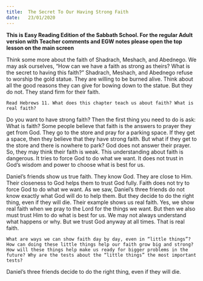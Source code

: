 ```yaml
---
title:  The Secret To Our Having Strong Faith
date:   23/01/2020
---
```


**This is Easy Reading Edition of the Sabbath School. For the regular Adult version with Teacher comments and EGW notes please open the top lesson on the main screen** 

Think some more about the faith of Shadrach, Meshach, and Abednego. We may ask ourselves, “How can we have a faith as strong as theirs? What is the secret to having this faith?” Shadrach, Meshach, and Abednego refuse to worship the gold statue. They are willing to be burned alive. Think about all the good reasons they can give for bowing down to the statue. But they do not. They stand firm for their faith.

`Read Hebrews 11. What does this chapter teach us about faith? What is real faith?`

Do you want to have strong faith? Then the first thing you need to do is ask: What is faith? Some people believe that faith is the answers to prayer they get from God. They go to the store and pray for a parking space. If they get a space, then they believe that they have strong faith. But what if they get to the store and there is nowhere to park? God does not answer their prayer. So, they may think their faith is weak. This understanding about faith is dangerous. It tries to force God to do what we want. It does not trust in God’s wisdom and power to choose what is best for us.

Daniel’s friends show us true faith. They know God. They are close to Him. Their closeness to God helps them to trust God fully. Faith does not try to force God to do what we want. As we saw, Daniel’s three friends do not know exactly what God will do to help them. But they decide to do the right thing, even if they will die. Their example shows us real faith. Yes, we show real faith when we pray to the Lord for the things we want. But then we also must trust Him to do what is best for us. We may not always understand what happens or why. But we trust God anyway at all times. That is real faith.

`What are ways we can show faith day by day, even in “little things”? How can doing these little things help our faith grow big and strong? How will these things help make us ready for bigger problems in the future? Why are the tests about the “little things” the most important tests?`

Daniel’s three friends decide to do the right thing, even if they will die.
